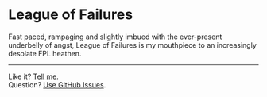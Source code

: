 League of Failures
========

Fast paced, rampaging and slightly imbued with the ever-present underbelly of angst, League of Failures is my mouthpiece to an increasingly desolate FPL heathen.

---


Like it? [Tell me](http://twitter.com/kigened).<br/>
Question? [Use GitHub Issues](https://github.com/leaguefls/issues).
